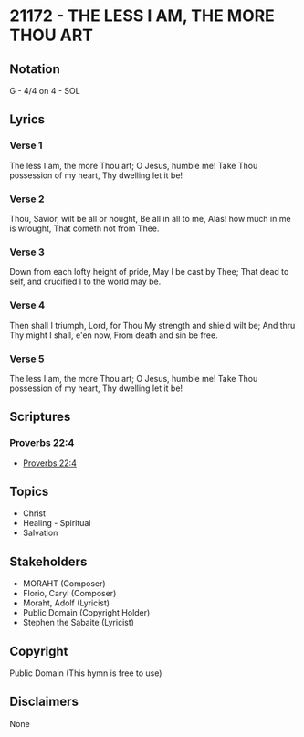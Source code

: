 # 21172 - THE LESS I AM, THE MORE THOU ART

## Notation

G - 4/4 on 4 - SOL

## Lyrics

### Verse 1

The less I am, the more Thou art; O Jesus, humble me! Take Thou possession of my heart, Thy dwelling let it be!

### Verse 2

Thou, Savior, wilt be all or nought, Be all in all to me, Alas! how much in me is wrought, That cometh not from Thee.

### Verse 3

Down from each lofty height of pride, May I be cast by Thee; That dead to self, and crucified I to the world may be.

### Verse 4

Then shall I triumph, Lord, for Thou My strength and shield wilt be; And thru Thy might I shall, e'en now, From death and sin be free.

### Verse 5

The less I am, the more Thou art; O Jesus, humble me! Take Thou possession of my heart, Thy dwelling let it be!


## Scriptures

### Proverbs 22:4

- [Proverbs 22:4](https://www.biblegateway.com/passage/?search=Proverbs%2022%3A4)


## Topics

- Christ
- Healing - Spiritual
- Salvation

## Stakeholders

- MORAHT (Composer)
- Florio, Caryl (Composer)
- Moraht, Adolf (Lyricist)
- Public Domain (Copyright Holder)
- Stephen the Sabaite (Lyricist)

## Copyright

Public Domain
(This hymn is free to use)

## Disclaimers

None

